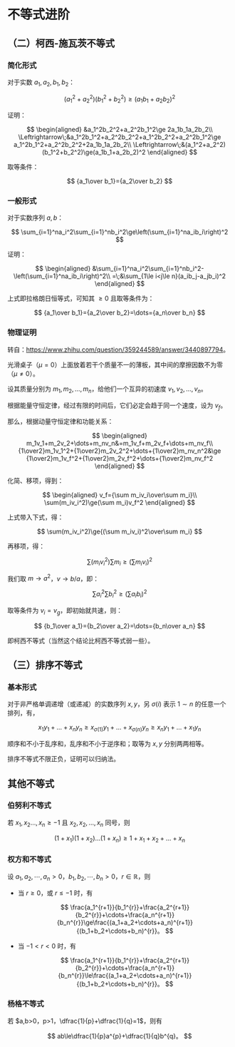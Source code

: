 # 不等式进阶

## （二）柯西-施瓦茨不等式

### 简化形式

对于实数 $a_1,a_2,b_1,b_2$：

$$
(a_1^2+a_2^2)(b_1^2+b_2^2)\ge(a_1b_1+a_2b_2)^2
$$

证明：

$$
\begin{aligned}
&a_1^2b_2^2+a_2^2b_1^2\ge 2a_1b_1a_2b_2\\
\Leftrightarrow\;&a_1^2b_1^2+a_2^2b_2^2+a_1^2b_2^2+a_2^2b_1^2\ge a_1^2b_1^2+a_2^2b_2^2+2a_1b_1a_2b_2\\
\Leftrightarrow\;&(a_1^2+a_2^2)(b_1^2+b_2^2)\ge(a_1b_1+a_2b_2)^2
\end{aligned}
$$

取等条件：

$$
{a_1\over b_1}={a_2\over b_2}
$$

### 一般形式

对于实数序列 $a,b$：

$$
\sum_{i=1}^na_i^2\sum_{i=1}^nb_i^2\ge\left(\sum_{i=1}^na_ib_i\right)^2
$$

证明：

$$
\begin{aligned}
&\sum_{i=1}^na_i^2\sum_{i=1}^nb_i^2-\left(\sum_{i=1}^na_ib_i\right)^2\\
=\;&\sum_{1\le i<j\le n}(a_ib_j-a_jb_i)^2
\end{aligned}
$$

上式即拉格朗日恒等式，可知其 $\ge0$ 且取等条件为：


$$
{a_1\over b_1}={a_2\over b_2}=\dots={a_n\over b_n}
$$

### 物理证明

转自：<https://www.zhihu.com/question/359244589/answer/3440897794>。

光滑桌子（$\mu=0$）上面放着若干个质量不一的薄板，其中间的摩擦因数不为零（$\mu\neq0$）。

设其质量分别为 $m_1,m_2,\dots,m_n$，给他们一个互异的初速度 $v_1,v_2,\dots,v_n$。

根据能量守恒定律，经过有限的时间后，它们必定会趋于同一个速度，设为 $v_f$。

那么，根据动量守恒定律和功能关系：

$$
\begin{aligned}
m_1v_1+m_2v_2+\dots+m_nv_n&=m_1v_f+m_2v_f+\dots+m_nv_f\\
{1\over2}m_1v_1^2+{1\over2}m_2v_2^2+\dots+{1\over2}m_nv_n^2&\ge {1\over2}m_1v_f^2+{1\over2}m_2v_f^2+\dots+{1\over2}m_nv_f^2
\end{aligned}
$$

化简、移项，得到：

$$
\begin{aligned}
v_f={\sum m_iv_i\over\sum m_i}\\
\sum(m_iv_i^2)\ge(\sum m_i)v_f^2
\end{aligned}
$$

上式带入下式，得：

$$
\sum(m_iv_i^2)\ge{(\sum m_iv_i)^2\over\sum m_i}
$$

再移项，得：

$$
\sum(m_iv_i^2)\sum m_i\ge(\sum m_iv_i)^2
$$

我们取 $m\to a^2$，$v\to b/a$，即：

$$
\sum{a_i^2}\sum{b_i^2}\ge(\sum{a_ib_i})^2
$$

取等条件为 $v_i=v_g$，即初始就共速，则：

$$
{b_1\over a_1}={b_2\over a_2}=\dots={b_n\over a_n}
$$

即柯西不等式（当然这个结论比柯西不等式弱一些）。

## （三）排序不等式

### 基本形式

对于非严格单调递增（或递减）的实数序列 $x,y$，另 $\sigma(i)$ 表示 $1\sim n$ 的任意一个排列，有，

$$
x_1y_1+\dots+x_ny_n\ge x_{\sigma(1)}y_1+\dots+x_{\sigma(n)}y_n\ge x_ny_1+\dots+x_1y_n
$$

顺序和不小于乱序和，乱序和不小于逆序和；取等为 $x,y$ 分别两两相等。

排序不等式不限正负，证明可以归纳法。

## 其他不等式

### 伯努利不等式

若 $x_1,x_2\dots,x_n\ge-1$ 且 $x_2,x_2,\dots,x_n$ 同号，则

$$
(1+x_1)(1+x_2)\dots(1+x_n)\ge1+x_1+x_2+\dots+x_n
$$

### 权方和不等式

设 $a_1,a_2,\cdots,a_n>0，b_1,b_2,\cdots,b_n>0，r\in\mathbb{R}$，则

- 当 $r\ge0$，或 $r\le-1$ 时，有

    $$
    \frac{a_1^{r+1}}{b_1^{r}}+\frac{a_2^{r+1}}{b_2^{r}}+\cdots+\frac{a_n^{r+1}}{b_n^{r}}\ge\frac{(a_1+a_2+\cdots+a_n)^{r+1}}{(b_1+b_2+\cdots+b_n)^{r}}。
    $$

- 当 $-1<r<0$ 时，有

    $$
    \frac{a_1^{r+1}}{b_1^{r}}+\frac{a_2^{r+1}}{b_2^{r}}+\cdots+\frac{a_n^{r+1}}{b_n^{r}}\le\frac{(a_1+a_2+\cdots+a_n)^{r+1}}{(b_1+b_2+\cdots+b_n)^{r}}。
    $$

### 杨格不等式

若 $a,b>0，p>1，\dfrac{1}{p}+\dfrac{1}{q}=1$，则有

$$
ab\le\dfrac{1}{p}a^{p}+\dfrac{1}{q}b^{q}。
$$

